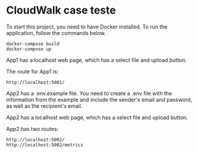 # CloudWalk case teste

To start this project, you need to have Docker installed. To run the application, follow the commands below.

````
docker-compose build
docker-compose up

````
App1 has a localhost web page, which has a select file and upload button.

The route for App1 is:

````
http://localhost:5001/
````
App2 has a .env.example file. You need to create a .env file with the information from the example and include the sender's email and password, as well as the recipient's email.

App2 has a localhost web page, which has a select file and upload button.

App2 has two routes:

````
http://localhost:5002/
http://localhost:5002/metrics
````


